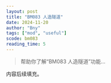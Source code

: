 ```yaml
---
layout: post
title: "BM083 人造隧道"
date: 2024-11-20
author: "Bny"
tags: ["mod", "useful"]
scode: bm083
reading_time: 5
---
```


> 帮助你了解“BM083 人造隧道”功能...

内容后续填充。

